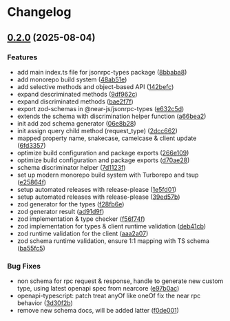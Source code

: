 # Changelog

## [0.2.0](https://github.com/joundy/near-jsonrpc/compare/jsonrpc-types-v0.1.0...jsonrpc-types-v0.2.0) (2025-08-04)


### Features

* add main index.ts file for jsonrpc-types package ([8bbaba8](https://github.com/joundy/near-jsonrpc/commit/8bbaba8708a321c47b2fcd2c7ee9465e538a8d15))
* add monorepo build system ([48ab51e](https://github.com/joundy/near-jsonrpc/commit/48ab51e6876a35b9133f9a6ece9232a206e71991))
* add selective methods and object-based API ([142befc](https://github.com/joundy/near-jsonrpc/commit/142befc05cf02d1d1163c2d19810aa34d8471ede))
* expand descriminated methods ([9df962c](https://github.com/joundy/near-jsonrpc/commit/9df962c5e29e74e9daf302a40224d7fbbd94e5c1))
* expand discriminated methods ([bae2f7f](https://github.com/joundy/near-jsonrpc/commit/bae2f7ff79f33c0661aec33f1b191885435da93a))
* export zod-schemas in @near-js/jsonrpc-types ([e632c5d](https://github.com/joundy/near-jsonrpc/commit/e632c5dcf9ea5cb080e30ea05c00c1fa4c5acceb))
* extends the schema with discrimination helper function ([a66bea2](https://github.com/joundy/near-jsonrpc/commit/a66bea2e9e0ae29ec2cb0413509a0e31c1f62cc4))
* init add zod schema generator ([06e8b28](https://github.com/joundy/near-jsonrpc/commit/06e8b288c5b27b3370f67231ae688b4ea570d518))
* init assign query child method (request_type) ([2dcc662](https://github.com/joundy/near-jsonrpc/commit/2dcc6622b86022cfadb9c4f609863cb3df5bb522))
* mapped property name, snakecase, camelcase & client update ([6fd3357](https://github.com/joundy/near-jsonrpc/commit/6fd335762530e64df2972ed8151c5cd691716254))
* optimize build configuration and package exports ([266e109](https://github.com/joundy/near-jsonrpc/commit/266e109a4f41ecbfab4344ab0b624bef358a8fd1))
* optimize build configuration and package exports ([d70ae28](https://github.com/joundy/near-jsonrpc/commit/d70ae28e245ec0aaac68a9d2f96934828fac2d34))
* schema discriminator helper ([7d1123f](https://github.com/joundy/near-jsonrpc/commit/7d1123f8ae75c994f1e9ac9ba9cd13d958fcde1a))
* set up modern monorepo build system with Turborepo and tsup ([e25864f](https://github.com/joundy/near-jsonrpc/commit/e25864fb621c8e261d6d268a082e7ee3f2fe623d))
* setup automated releases with release-please ([1e5fd01](https://github.com/joundy/near-jsonrpc/commit/1e5fd01bb8f71a7471b256b400e514d3defeb2b3))
* setup automated releases with release-please ([39ed57b](https://github.com/joundy/near-jsonrpc/commit/39ed57b2a8bd0d8c7572b3c8ded3bd0fd06955dc))
* zod generator for the types ([f28fb6e](https://github.com/joundy/near-jsonrpc/commit/f28fb6e56c225a9d8e15ad9f5fac9e822be521ef))
* zod generator result ([ad91d9f](https://github.com/joundy/near-jsonrpc/commit/ad91d9f73eddee0b34067b6f8ca6d7a8ae741e0b))
* zod implementation & type checker ([f56f74f](https://github.com/joundy/near-jsonrpc/commit/f56f74f69321ea036f1d3b66fb22817f26a173c3))
* zod implementation for types & client runtime validation ([deb41cb](https://github.com/joundy/near-jsonrpc/commit/deb41cb28add4b79294e1d88ce6df15480d24956))
* zod runtime validation for the client ([aaa2a07](https://github.com/joundy/near-jsonrpc/commit/aaa2a071255f7f078370da2ca23c065e70fdeba1))
* zod schema runtime validation, ensure 1:1 mapping with TS schema ([ba55fc5](https://github.com/joundy/near-jsonrpc/commit/ba55fc5e96ebc27c3483dad43bdf80cd1a9f564d))


### Bug Fixes

* non schema for rpc request & response, handle to generate new custom type, using latest openapi spec from nearcore ([e97b0ac](https://github.com/joundy/near-jsonrpc/commit/e97b0acdb6e079d99b05491db337cdfcf082305b))
* openapi-typescript: patch treat anyOf like oneOf fix the near rpc behavior ([3d30f2b](https://github.com/joundy/near-jsonrpc/commit/3d30f2b7b11ee80637e628aa56b99b9a28504707))
* remove new schema docs, will be added latter ([f0de001](https://github.com/joundy/near-jsonrpc/commit/f0de0015471fdd74643d7ca7318a7a4c7a7585d3))
